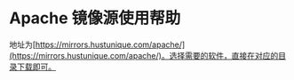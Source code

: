 # Apache 镜像源使用帮助

地址为[https://mirrors.hustunique.com/apache/](https://mirrors.hustunique.com/apache/)。选择需要的软件，直接在对应的目录下载即可。

